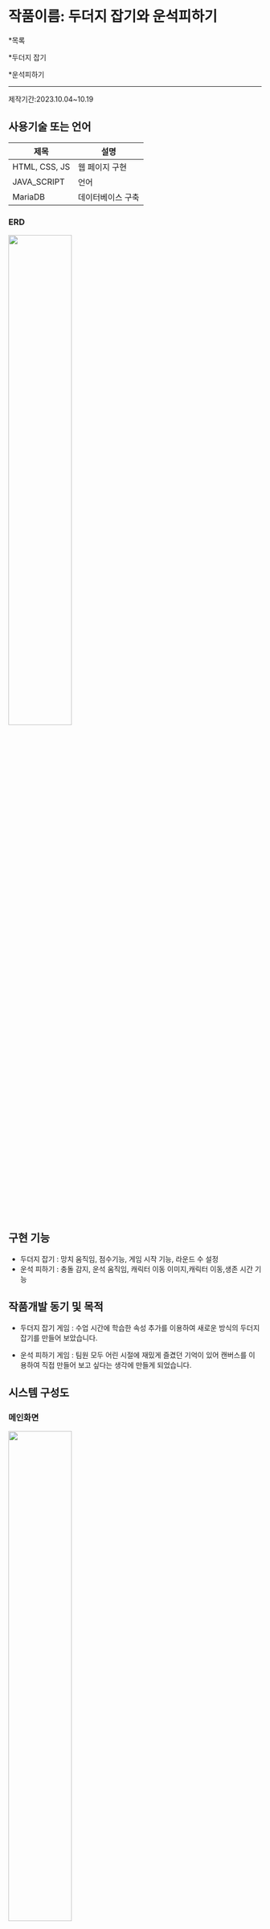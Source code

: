 # 작품이름: 두더지 잡기와 운석피하기
*목록

 *두더지 잡기 
 
 *운석피하기 
  ***

제작기간:2023.10.04~10.19

## 사용기술 또는 언어 
|제목|설명|
|------|---|
|HTML, CSS, JS | 웹 페이지 구현|
|JAVA_SCRIPT | 언어|
|MariaDB|데이터베이스 구축|

### ERD
<img width="50%" src="https://3nd-team3.s3.ap-northeast-2.amazonaws.com/upload/%EC%8A%A4%ED%81%AC%EB%A6%B0%EC%83%B7+2024-02-20+152556.png"/>


## 구현 기능
- 두더지 잡기 : 망치 움직임, 점수기능, 게임 시작 기능, 라운드 수 설정
- 운석 피하기 : 충돌 감지, 운석 움직임, 캐릭터 이동 이미지,캐릭터 이동,생존 시간 기능

## 작품개발 동기 및 목적
 - 두더지 잡기 게임 : 수업 시간에 학습한 속성 추가를 이용하여 새로운 방식의 두더지 잡기를 만들어 보았습니다.

- 운석 피하기 게임 : 팀원 모두 어린 시절에 재밌게 즐겼던 기억이 있어 캔버스를 이용하여 직접 만들어 보고 
싶다는 생각에 만들게 되었습니다.

## 시스템 구성도

### 메인화면
   <img width="50%" src="https://3nd-team3.s3.ap-northeast-2.amazonaws.com/upload/%EC%8A%A4%ED%81%AC%EB%A6%B0%EC%83%B7+2024-02-19+165007.png"/>

  ***
  
### 1.두더지 잡기
<img width="50%" src="https://3nd-team3.s3.ap-northeast-2.amazonaws.com/upload/%EC%8A%A4%ED%81%AC%EB%A6%B0%EC%83%B7+2024-02-19+170818.png"/>

 ***
 
### 2.운석피하기 
<img width="50%" src="https://3nd-team3.s3.ap-northeast-2.amazonaws.com/upload/%EC%8A%A4%ED%81%AC%EB%A6%B0%EC%83%B7+2024-02-19+170915.png"/>

